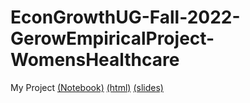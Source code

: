 # EconGrowthUG-Fall-2022-GerowEmpiricalProject-WomensHealthcare

My Project [(Notebook)](https://gracegerow.github.io/EconGrowthUG-Fall-2022-GerowEmpiricalProject-WomensHealthcare/FinalProject_Gerow.ipynb) [(html)](https://gracegerow.github.io/EconGrowthUG-Fall-2022-GerowEmpiricalProject-WomensHealthcare/FinalProject_Gerow.html) [(slides)](https://gracegerow.github.io/EconGrowthUG-Fall-2022-GerowEmpiricalProject-WomensHealthcare/FinalProject_Gerow)
